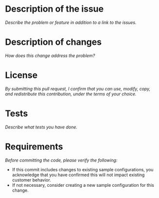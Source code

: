 # Description of the issue
_Describe the problem or feature in addition to a link to the issues._

# Description of changes
_How does this change address the problem?_

# License
_By submitting this pull request, I confirm that you can use, modify, copy, and redistribute this contribution, under the terms of your choice._

# Tests
_Describe what tests you have done._

# Requirements
_Before committing the code, please verify the following:_

- If this commit includes changes to existing sample configurations, you acknowledge that you have confirmed this will not impact existing customer behavior.
- If not necessary, consider creating a new sample configuration for this change.

